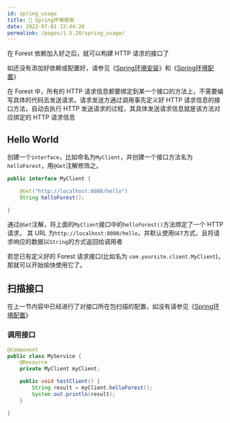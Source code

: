 ```yaml
---
id: spring_usage
title: 🎯 Spring环境使用
date: 2022-07-01 12:44:20
permalink: /pages/1.5.28/spring_usage/
---
```


在 Forest 依赖加入好之后，就可以构建 HTTP 请求的接口了

如还没有添加好依赖或配置好，请参见《[Spring环境安装](/pages/1.5.28/spring_install/)》和《[Spring环境配置](/pages/1.5.28/spring_config/)》

在 Forest 中，所有的 HTTP 请求信息都要绑定到某一个接口的方法上，不需要编写具体的代码去发送请求。请求发送方通过调用事先定义好 HTTP 请求信息的接口方法，自动去执行 HTTP 发送请求的过程，其具体发送请求信息就是该方法对应绑定的 HTTP 请求信息


## Hello World

创建一个`interface`，比如命名为`MyClient`，并创建一个接口方法名为`helloForest`，用`@Get`注解修饰之。

```java
public interface MyClient {

    @Get("http://localhost:8080/hello")
    String helloForest();

}
```

通过`@Get`注解，将上面的`MyClient`接口中的`helloForest()`方法绑定了一个 HTTP 请求，
其 URL 为`http://localhost:8080/hello`，并默认使用`GET`方式，且将请求响应的数据以`String`的方式返回给调用者

若您已有定义好的 Forest 请求接口(比如名为 `com.yoursite.client.MyClient`)，那就可以开始愉快使用它了。

## 扫描接口

在上一节内容中已经进行了对接口所在包扫描的配置，如没有请参见《[Spring环境配置](/pages/1.5.28/spring_config/)》

### 调用接口

```java
@Component
public class MyService {
    @Resource
    private MyClient myClient;

    public void testClient() {
        String result = myClient.helloForest();
        System.out.println(result);
    }

}
```


